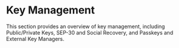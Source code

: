 # Key Management

This section provides an overview of key management, including Public/Private Keys, SEP-30 and Social Recovery, and Passkeys and External Key Managers. 